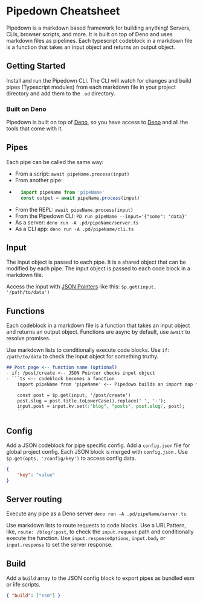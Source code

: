 # Pipedown Cheatsheet

Pipedown is a markdown based framework for building anything! Servers, CLIs, browser scripts, and more. It is built on top of Deno and uses markdown files as pipelines. Each typescript codeblock in a markdown file is a function that takes an input object and returns an output object.

## Getting Started
Install and run the Pipedown CLI. The CLI will watch for changes and build pipes (Typescript modules) from each markdown file in your project directory and add them to the `.od` directory.

### Built on Deno
Pipedown is built on top of [Deno](https://docs.deno.com/runtime/manual), so you have access to [Deno](https://docs.deno.com/runtime/manual) and all the tools that come with it.

## Pipes
Each pipe can be called the same way:
- From a script: `await pipeName.process(input)`
- From another pipe: 
- ```js
    import pipeName from 'pipeName'
    const output = await pipeName.process(input)`
    ```
- From the REPL: `await pipeName.process(input)`
- From the Pipedown CLI: `PD run pipeName --input='{"some": "data}'`
- As a server: `deno run -A .pd/pipeName/server.ts`
- As a CLI app: `deno run -A .pd/pipeName/cli.ts`

## Input
The input object is passed to each pipe. It is a shared object that can be modified by each pipe. The input object is passed to each code block in a markdown file.

Access the input with [JSON Pointers](https://datatracker.ietf.org/doc/html/rfc6901) like this: `$p.get(input, '/path/to/data')`

## Functions
Each codeblock in a markdown file is a function that takes an input object and returns an output object. Functions are async by default, use `await` to resolve promises.

Use markdown lists to conditionally execute code blocks. Use `if: /path/to/data` to check the input object for something truthy.

```md
## Post page <-- function name (optional)
- if: /post/create <-- JSON Pointer checks input object
- ```ts <-- codeblock becomes a function
    import pipeName from 'pipeName' <-- Pipedown builds an import map from your project

    const post = $p.get(input, '/post/create')
    post.slug = post.title.toLowerCase().replace(' ', '-');
    input.post = input.kv.set(["blog", "posts", post.slug], post);
    ```
```

## Config
Add a JSON codeblock for pipe specific config. Add a `config.json` file for global project config. Each JSON block is merged with `config.json` . Use `$p.get(opts, '/config/key')` to access config data.

```json
{
    "key": "value"
}
```

## Server routing
Execute any pipe as a Deno server `deno run -A .pd/pipeName/server.ts`. 

Use markdown lists to route requests to code blocks. Use a URLPattern, like, `route: /blog/:post`, to check the `input.request` path and conditionally execute the function. Use `input.responseOptions`, `input.body` or `input.response` to set the server response.

## Build
Add a `build` array to the JSON config block to export pipes as bundled esm or iife scripts.

```json
{ "build": ["esm"] }
```
